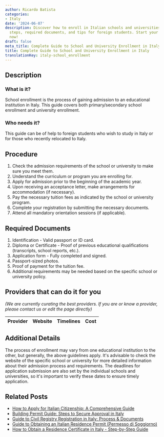 ```yaml
---
author: Ricardo Batista
categories:
- Italy
date: '2024-06-07'
description: Discover how to enroll in Italian schools and universities, including
  steps, required documents, and tips for foreign students. Start your application
  now!
draft: false
meta_title: Complete Guide to School and University Enrollment in Italy
title: Complete Guide to School and University Enrollment in Italy
translationKey: italy-school_enrollment
---
```


## Description
### What is it?
School enrollment is the process of gaining admission to an educational institution in Italy. This guide covers both primary/secondary school enrollment and university enrollment.

### Who needs it?
This guide can be of help to foreign students who wish to study in Italy or for those who recently relocated to Italy.

## Procedure
1. Check the admission requirements of the school or university to make sure you meet them.
2. Understand the curriculum or program you are enrolling for.
3. Apply for admission prior to the beginning of the academic year.
4. Upon receiving an acceptance letter, make arrangements for accommodation (if necessary).
5. Pay the necessary tuition fees as indicated by the school or university program.
6. Complete your registration by submitting the necessary documents.
7. Attend all mandatory orientation sessions (if applicable).

## Required Documents
1. Identification - Valid passport or ID card.
2. Diploma or Certificate - Proof of previous educational qualifications (transcripts, school reports, etc.).
3. Application form - Fully completed and signed.
4. Passport-sized photos.
5. Proof of payment for the tuition fee.
6. Additional requirements may be needed based on the specific school or university policy.

## Providers that can do it for you
_(We are currently curating the best providers. If you are or know a provider, please contact us or edit the page directly)_

| Provider        |     Website     |     Timelines    |       Cost      |
| :-------------: | :-------------: |  :-------------: | :-------------: |

## Additional Details
The process of enrollment may vary from one educational institution to the other, but generally, the above guidelines apply. It's advisable to check the website of the specific school or university for more detailed information about their admission process and requirements. The deadlines for application submission are also set by the individual schools and universities, so it's important to verify these dates to ensure timely application.
## Related Posts

- [How to Apply for Italian Citizenship: A Comprehensive Guide](https://tramitit.com/guides/italy/italian_citizenship_application/)
- [Building Permit Guide: Steps to Secure Approval in Italy](https://tramitit.com/guides/italy/building_permit_request/)
- [Guide to Civil Registry Registration in Italy: Process & Documents](https://tramitit.com/guides/italy/registration_in_the_civil_registry/)
- [Guide to Obtaining an Italian Residence Permit (Permesso di Soggiorno)](https://tramitit.com/guides/italy/residence_permit_application/)
- [How to Obtain a Residence Certificate in Italy - Step-by-Step Guide](https://tramitit.com/guides/italy/residence_certificate_request/)